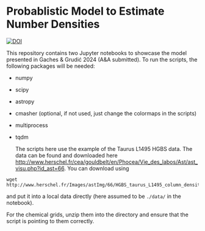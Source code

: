 # Probablistic Model to Estimate Number Densities

[![DOI](https://zenodo.org/badge/830004357.svg)](https://doi.org/10.5281/zenodo.14754247)

This repository contains two Jupyter notebooks to showcase the model presented in Gaches & Grudić 2024 (A&A submitted). To run the scripts, the following packages will be needed:
- numpy
- scipy
- astropy
- cmasher (optional, if not used, just change the colormaps in the scripts)
- multiprocess
- tqdm

  The scripts here use the example of the Taurus L1495 HGBS data. The data can be found and downloaded here http://www.herschel.fr/cea/gouldbelt/en/Phocea/Vie_des_labos/Ast/ast_visu.php?id_ast=66. You can download using
```
wget http://www.herschel.fr/Images/astImg/66/HGBS_taurus_L1495_column_density_map.fits.gz
```
and put it into a local data directly (here assumed to be `./data/` in the notebook).

For the chemical grids, unzip them into the directory and ensure that the script is pointing to them correctly.

